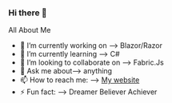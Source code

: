 ### Hi there 👋


All About Me

- 🔭 I’m currently working on --> Blazor/Razor
- 🌱 I’m currently learning --> C#
- 👯 I’m looking to collaborate on --> Fabric.Js 
- 💬 Ask me about--> anything
- 📫 How to reach me: --> [My website](https://webdev-shruti.netlify.app/)
- ⚡ Fun fact: --> Dreamer Believer Achiever

